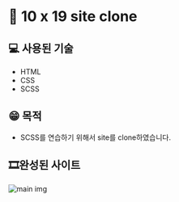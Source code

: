 # 🎨 10 x 19 site clone
## 💻 사용된 기술
* HTML
* CSS
* SCSS
## 😁 목적
* SCSS를 연습하기 위해서 site를 clone하였습니다.
## 🎞완성된 사이트
![main img](https://user-images.githubusercontent.com/85764782/172018044-e620578c-96bf-4559-8c76-7f9f857b8b6a.png)
